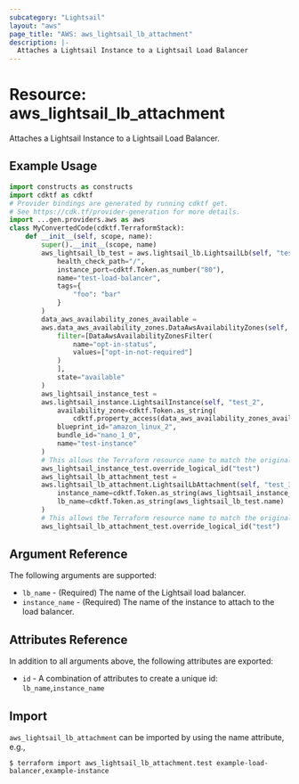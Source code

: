 ```yaml
---
subcategory: "Lightsail"
layout: "aws"
page_title: "AWS: aws_lightsail_lb_attachment"
description: |-
  Attaches a Lightsail Instance to a Lightsail Load Balancer
---
```


# Resource: aws_lightsail_lb_attachment

Attaches a Lightsail Instance to a Lightsail Load Balancer.

## Example Usage

```python
import constructs as constructs
import cdktf as cdktf
# Provider bindings are generated by running cdktf get.
# See https://cdk.tf/provider-generation for more details.
import ...gen.providers.aws as aws
class MyConvertedCode(cdktf.TerraformStack):
    def __init__(self, scope, name):
        super().__init__(scope, name)
        aws_lightsail_lb_test = aws.lightsail_lb.LightsailLb(self, "test",
            health_check_path="/",
            instance_port=cdktf.Token.as_number("80"),
            name="test-load-balancer",
            tags={
                "foo": "bar"
            }
        )
        data_aws_availability_zones_available =
        aws.data_aws_availability_zones.DataAwsAvailabilityZones(self, "available",
            filter=[DataAwsAvailabilityZonesFilter(
                name="opt-in-status",
                values=["opt-in-not-required"]
            )
            ],
            state="available"
        )
        aws_lightsail_instance_test =
        aws.lightsail_instance.LightsailInstance(self, "test_2",
            availability_zone=cdktf.Token.as_string(
                cdktf.property_access(data_aws_availability_zones_available.names, ["0"])),
            blueprint_id="amazon_linux_2",
            bundle_id="nano_1_0",
            name="test-instance"
        )
        # This allows the Terraform resource name to match the original name. You can remove the call if you don't need them to match.
        aws_lightsail_instance_test.override_logical_id("test")
        aws_lightsail_lb_attachment_test =
        aws.lightsail_lb_attachment.LightsailLbAttachment(self, "test_3",
            instance_name=cdktf.Token.as_string(aws_lightsail_instance_test.name),
            lb_name=cdktf.Token.as_string(aws_lightsail_lb_test.name)
        )
        # This allows the Terraform resource name to match the original name. You can remove the call if you don't need them to match.
        aws_lightsail_lb_attachment_test.override_logical_id("test")
```

## Argument Reference

The following arguments are supported:

* `lb_name` - (Required) The name of the Lightsail load balancer.
* `instance_name` - (Required) The name of the instance to attach to the load balancer.

## Attributes Reference

In addition to all arguments above, the following attributes are exported:

* `id` - A combination of attributes to create a unique id: `lb_name`,`instance_name`

## Import

`aws_lightsail_lb_attachment` can be imported by using the name attribute, e.g.,

```
$ terraform import aws_lightsail_lb_attachment.test example-load-balancer,example-instance
```

<!-- cache-key: cdktf-0.17.0-pre.15 input-6a92fccd6f523de5e81948709727b7c9199e7c0a256e29c3a5915036673d9362 -->